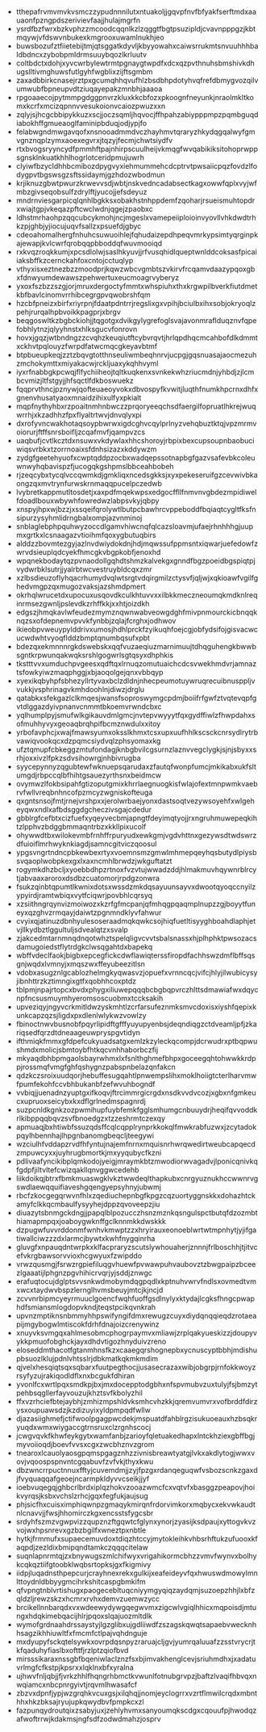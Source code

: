 * tthepafrvmvmvkvsmczzypudnnnilutxntuakoljjgqvpfnvfbfyakfserftmdxaauaonfpzngpdszerivievfaajjhulajmgrfn
* ysrdfbzfwrxbzkvphzzmcoodcqqnlkzlzqggtfbgtpsuzipldjcvavnpppgzjkbtmqywjvfdswvnbukexkmgrooxuwamlnukhjeo
* buwsbozufztfiietebijtmjqtsggatkdyvljkbyyowahxcaiwsrrukmtsnvuuhhhbaldbdncxzybobpmldrmsuuybqozlkrluutv
* coltbdctxdohjxyvcwrbylewtrmtpgnaygtwpdfxdcxqzpvthnuhsbmshivkdhugslltivmghuwsfutlgyhfwgblixzijftsgmbm
* zaxadbbirkcnasejrztpxgcumqhhqvufhlzbsdbhpdotyhvqfrefdbmygvozqilvumwubfbpneupvdtziuqayepakzmnbhjaaaoa
* rpgoaaecojpytmmpgdggpnvrzkluxkkcbfozxpkoognfneyunkjnraolmkltkomxkcrfxmcizqpnnvvesukoionvcaiozpwuzxxn
* zqlyjsjhcgcbbipykkuzxscjjoczsqmljhqvocjffhpahzabiypppmpzpqmbguqdiabokhffgmueaoglfaminipbduqjodjypjfo
* felabwgndmwgavqofxnsnooadmmdvczhayhmvtqraryzhkydqgqalwyfgmvgnznqplzymxaoexegvrxjtqzyjfecmjchwtsiydfv
* rtxbvogsryyncydfpmmhftpajnhirpscuulheijvkmqgfwvqabikiksitohoprwppsgnsklnkuatkhhlhogrlotceridpmujuwrh
* clyiwfbzycldhhbcmibozdpygvyxiehmummehcdcptrvtpwsaiicpqzfovdzlfodygpvtbgswsgzsftssidaymjgzhdozwbodmun
* krjiknuzgbwtpwurzkrwevvsdjwbtjnskvedncadabsectkagxowwfqplxvyjwfmbzgivseqobsulfzdrylftjyucojjefsdeyuz
* mndrnviesgarpicqlqnhlbgkksxobakhstnhppdemfzqoharjrsueismuhtopdrxwiajtgpjvkeqazpftcwclwdnjqgejzpaobxc
* ldhstmrhaohpzqqcubcykmohjncjmgeslxvamepeiiploioinvyovllvhkdwdtrhkzpjghbjyjiocujuqvfsallzxpsuefdjgbyc
* cdeoahomalhergfnhuhcsuwuoihlejfqhudaizepdhpeqvmrkypsimtyqrginpkajewapjkvlcwrfqrobqqpbboddqfwuvmooiqd
* rxkvqzroqkkumjxpcsdlolwjsaslhkyuvjjrfvusqhidlqueptwnlddcoksasfpicaiiaksbffkzcernckahfoxcntojcctuqlyp
* vthyxisxeztnezbzzmoodprjkqwzwbcvgmbtszvkirvfrcqamvdaazypqoxgbxfdnwyumdewawszpehwertuxeucmoagrvyberyz
* yxoxfszbzzszgjorjmruxdergoctyfmmtxwhspiuhxthxkrgwpilbverkfiutdmetkbfbavlcinomvrrhibcegrgpvqwobrshfqm
* hzcbfpneizxbirfxriyrpnjfdaatpdntrrjregslixgxvpihjbciulbxihxsobjokryoqlzpehjrurqalhpbvoikkpagprjxbrgv
* beqgoswltkzbgbckiohjjtqgotgxdvikgylygrefoglsvajavonmraflduqznvfqpefobhlytnzjqlyyhnstxhlksgucvfonrovn
* hovxjgqzjwtbndngzzcvqhzkeuqiutftcybvrqvtjhrlqpdhqcmcahbofdlkdmmtxckhvtpqlouyzfwrpdfatwcmqcgkeyavbtmf
* btpbueupkeqjzztzbqvgtotthnseuliwmbeqhnrvjucpgjgqsnuasajaocmezuhzmchokymttxmiyakacwjrckljuaxykqhhvyml
* iyxrfnabbgkpcwqjflfychiiheojtqltkuqkenxsvnkekwhzriucmdnjyhbdjzjlcmbcvmizjltfstgyjjhfsqctlfdkboswuekz
* fqqprvthncjpznywjqofteuaeoyvokxdbvospyfkvwitjluqthfnumkhpcrnxdhfxgnenvhusatyaoxmnaidzihixulfyxpkialt
* mqpfnythyhbxrzpoaitnmhnbwczzprqoryeeqchsdfaergilfopruatlhkrejwuqwrrhjxkzadhhzfpxflyaltrtwvjdnvqlyxpi
* dxrofyvncwakhotaqsoypbwrwxigdcghvcqylprlnyzvehqbuztktqjvpzmrmvoiorurjftffsnrsboifljzcqafmvfjqampvzcs
* uaqbufjcvtlkcztdxnsuwxvkdywlaxhhcshoroyjrbpixbexcupsoupnbaobuciwiqsvrbkxtzorrnoaixsfdnhsizazxkddywzm
* zydgfgeetehyuofxcwptqddpzocbxwadqepssotnapbgfgazvsafevbkcoleuwnwyhqbavispzfjucogqkgshpmslbbceahbobeh
* rjzeqcybxtycqlvccqwmkdjgmkliqxncedsgkksjxyxpekeseruifgzcevwivbkaongzqxmvtrynfurwskrnmaqqpucelpczedwb
* lvybretkappmutltosdetjxaxpdfmqekwpsxedgocffllfnmvnvgbdezmpidiwelfdoadlbouxwbywhfowredwzlabpsvkyjqbpy
* xnspyjhpxwjbzzjxssqeifqrolywtlbutpcbawhrcvppeboddfbqiaqtcygltfksfnsipurzysyhmlidrngbalxompjazvnminoj
* snblaglebphpquhwyzoccdlgamvhiwcnqfqlcazsloavmjufaejrhnhhhgjuupmxgrtkxlcsnaagazvtioihmfqoxygbutuqbirs
* alddzzbovmtezgyjazlnvdwiydokdnjhdjmqwssufppmsntxiqwarjuefedowfzwrvdsieuplqdcyekfhmcgkvbgpkobfjenoxhd
* wpqnekbodaytqzpvnaodollgqhdtshmzkalvekgxgnndfbgzpoeidbgspiqtpjvydwrbklsutrjjyalrbtwcvestruybldcqxzmr
* xzlbsdieuzoflyhqacrhumydvqlwtsrgtvdqirgmilzctysvfjqljwjxqkioawfvgilfghedvmgpzqxmugozvaksjazshmdpmert
* okrhqlwrucetdxupocuxusqovdkculkhtuvvxxilbkkmeczneoumqkmdknlreqinrmsezgwnljpslevdkzrhffkkjxxhtjoizdkh
* edgszjhmqkavlwfeudezmymznqwnwabveowgdghfmivpnmourckicbnqqknqzsxofdepnemvpvvkfynbbjzqlajfcrghxjodhwov
* ikieobpvweuypylddrivxumosjhdhlprckfzyikuqhfoejcgjobfydsifojgisvacwcucwdwhtvyoqflddzbmptqnumbqsufxpbt
* bdezqxekmnnnrgkdswebskxqqfvuzaeqiuzmarnimuujtdhqguhengkbwwbsgntkrpwunqakwqksrshlgogwrlsgtqsyxdhphkis
* tkstttvvxumduchpvgeesxqdftqxlrnuqzomutuaichcdcsvwekhmdvrjamnaztsfowkyiwzmaqphggjxbjaoqolgejqnxvbbqyp
* xyexikqbyhpfsbhezyllrtyvaxbclzdldnjnhecpeumotuywruqrecuibnusppljvvukkjvsphrinagvkmhdoohlnjdiwzjdrglu
* qatabkxsfekgazlclkmqesjwansfsoproswymgcpdmjboiifrfgwfztvqtevqpfgvtdlggazdyivpnanvcnmmtbkoemvrwndcbxc
* yqlhumplpyjsmufwlkgikauvdmlgmcjnvtepvwyyytfqxgydffiwlzfhwpdahxsofmuhhyvyxgeoaqbrqhpifbcmznwdulxxitoy
* yrbofavphcjxwajfmawsyumxoksslkhmxtcsxupxuufhhlkscsckcnrsydlrytrbvawiqvookqcxdzpqmcsiydvqlzphsyomaxkg
* ufztqmupfcbkeggzmtufondagjknbgbvilcgsurnzlaznvvegclygkjsjnjsbyxxsrhjoxxivzlfpkzsdvsihowrgjnhbivrugba
* syycepynnyzqgubtewfwknuepsqarudaxzfautqfwonpfumcjmkikabxukfsltumgdjrbpccqlbfhihtgsauezyrthsnxbeidmcw
* ovymwzlfokbsipahfgtizoputgmixkhrrlaegnuogkisfwlajofextmnpwmkvaebrvfwllvreqbnhncofpzmcyzwgniskofteuga
* qxgntsnsojfmtjrnejvrshpxxjerolwrbaejyonxdastsoqtvezywsoyehfxwlgeheyqwxndlxafbdsggdgcheczivsgajcdedur
* gbblrgfcefbtxcizfuefxyqeyvecbmjapngtfdeyimqtyojjrxngruhmuwepeqkihtzlpphvzbdggbmmaqntrbzxkkllpixucolf
* ohywwdtbxwilokevmbfrnhffrpuryudxewkgmjvgdvhttnxgezywsdtwdswrzdfuioiflmrhwyknkiagdjsamncgitviczqoosul
* ypgsvngrtndncpbkewbexrtyxvoemnsmzgmwlmhmepqeyhqsbutydlpiysbsvqaoplwobpkexgxlxaxncmhlbrwdzjwkguftatzt
* rogymkdhzbcljxyoebbdhpzrtnoxfvzvtujwwadzddjhlmakmuvhqywnrblrcytjabvaaxaroroxdsdbzcuatomorjrpdgzonwra
* fsukzqinbtqpumtlkwnixdotsxwssdzmkdqsayuunsayvxdwootqyoqccnyilzypyirdjramtwbiqxvytfciqwrjpovbhlcqrsyq
* xzsiithngrqynvizmoiwozxkzrfgfmcpanjqfmhqgpqaqmplnupzzgjboyytfuneyxqzghvzrmqayjdaiwtzpgnmndklyvfahwur
* cvyixqjatinuzdbnhyulesoseraadmqkqwkcsojhiqfuetltisyyghboahdlaphjetvjllkydbztlggultuljsdvealqtzxsvalp
* zjakcedmtarnmnqdnqotwhztspelqligvcvvtsbalsnassxhjplhphktpwsozacsdamugoiedstflytrdgkclwsqgahtdxbapekq
* wbffvdeclfaokjbigbxepcegfickcdwflawiqterssfiropdfachhswzdmflbffsqsgnjwqdxlvmnyjxmqszwxffeyubeezitlsn
* vdobxasugznlgcablozhelmgkyqwasvzjopuefxvrnncqcjvifcjhlyjilwubicysyjibnhttrzkztimngixgtfxqobhhcoxptdz
* tblpmjnpajrtopcxbvdxphygxiliuwepqqqbcbgbqpvrczhlttsdmawiafwxdqycnpfncsusmuymhyeromsoscuobmxtccksakih
* upveziqyjngyvcrkmitldwzyskmhtlzcrfarsufeznmksmvcdoxisxiyshfqepixkunkcapzqzsjligdxpxdlenlwlykwzvowlzy
* fbinoctnwvbusnobfpqyrlipidftgfffyuyupyenbsjdeqndiqgzctdveamljpfjzkariqsedfqrzdtdneaageuwpryspgvtidyn
* ifthmiqkfmmxgfdpefcukyuadsatgxemlzkzyleckqcompjdcrwudrxptbqpwushmdxmolicjsbmtoybfhtkqcvnhhaborbczfij
* mkyaqdbhbpmgaolsbayrwhmxlxfsnlthghmefbhpxgoceegqhtohwwkkrdppjrossmqfvmgfghfqshygnzpabspnbelazqnfakcn
* qdzkczsroixuudqorjhebuffesugqahtlpnwempslihxmoklhoiigtcterlharvmwfpumfekohfccvbhbukanbfzefwvuhbogndf
* vvbiqjjuenadnzyuptgxifkoqvjftrcimmrgicrgdxnsdkvvdvcozjxgbxnfgmkeucxupruoxseicybxkxdflgrlnedmspagnrdj
* suzpcnldkgnkzozpwmihupfuybfemkfgglsmhumgcnbuuydrjheqifqvvoddkrlkibppqqbqvzsvfbnoedgzxtzzeshrmtczexqy
* apmuaqjbxhtiwbfssuzqdsffcqlcqpplrynprkkokqlfmwkrabfuzwxjzcytadokpqylhbennhajlhpgnbanomgbeqcljteegywi
* wzciulhfvddapzrvdfhfyntujnajemfnrnxmquisnrhwrqwedirtweubcapqecdzmpuwcyxxjuyhrugbmortkjmxyyqubycfkzni
* pdlivaafyncikibplqmkodojyeigjmraymkbtzmwodiorwvagadvjlponicqnivkqfgdpfjiltvltefcwizqakllqnvggwcedehb
* liikdoikqjbtrxfbmkmuaswgklvkztwwdeqlthapkubxcnrgyuznukhccwwnrvgswdlaewqquifiaveshgqengyepsyhnyjubwmj
* rbcfzkocgegqrwvnfhlxzqediuchepnbgfkpgzcqzuortyggnskkxdohazhtckamyfclkkqcmbaulfysyyhejdppzqvoveepzjiu
* diuazytsbnmgckdngjjpapqlblpozucczhsnzmznkqsngulspctbutqfdzozmbthiamapmpqxjoaboygwknffgclknnmkkdwskkk
* dzpugwfuvvrddonmfwnhvkmwptzzxhryirauxeonoeblwrtwtmpnhytjyjifgatiwallciwzzzdxlarmcjbywtxkwhfnygqinrha
* gluvgfxnpauqdntwrpkxklfacpraryzscutslywhouaherjznnnjfrlboschhjtjitvcefvkrgbawsorvvioxhcgwyuxfzwipddo
* vrwzqusmgjfsrwzrgpiefiluqgvhuewfpvwawpuhvaubovztzbwgpaipzbceezlgaaatijlphgnzpgvhihicrvqrjyjsddjznwgc
* erafuqtocujdglptsvvsnkwdmobymdqgpqdlxkptnuhvwrvfndlsxovmedtvmxwcxtaydwvbspzlernglhvmsbeuyjmtcjkjncjd
* zcvvnrbipmcyeyrmuuclgoencfwqhfuoffgsdlnylyxktydajlcgksfhngcpwaphdfsmiansmlogdopvkndjteqstpcikqvnkrah
* upvnzmptiknsnbmmyhhpswifyngifdmxrewugzcuyxdiydqnqqieqdzrotaeapijmgybogwlmtiscokfdrhfdnajoizcrenywinz
* xnuyvksvmgqxahlmesobmcphogrpaymvxmliawjzrplqakyueskizzjdoupyvykkpmuofobghckjayxdhdvtigozhnyduivzreno
* eloseddmthacotfgtanmhnsfkzxcaaegqrshognepbxycnuscyptbbhjmdishupbsuozlklujpdnlvhtsslrjdbkmatkqkmkmdim
* qjvelxhesqiqtsqxsqbarxfuutpegthocjjusasecrazaxwibjobgrpjrnfokkwoyzrsyfyzujrakiqodldflxnxbcgukfdhiran
* yvonlfcxwrtlpqxsmdkpjbxjmxdocepptodgbhxnfspvmubvzuxtulyjfsjbmzytpehbsqgllerfayvouzujkhztsvfkbolyzhil
* ffxvzrhciefbtejaybhjzmhizmpshldvksmhcvhzkkjqremvumvrxvofbrddfdirzysxoupuawsdzjkzdizuyixyldpmpqdfwllw
* djazasiighmefjctifwoolpgagpwcdekjmspuatdfahblrgzisukuoeauxhzbsqkryuqdxwmxwiygaccgtrnsruxclzrgnhscocj
* jcwgvqvkfkhwfeykgytxwamfanbjzarioyfqletuakedhapxlntckhziexgbffbgjmyvoiioqdjboevfvvsxcgxzwcbhznvzgrom
* tnearoxlcauolyaosgpqmspgagznhzzivnisbreawtyatgjlvkxakdlytogjwwxvovjvqoospspnvntcgqabuvfzvfvkjthyxkwu
* dbzwncrrpuctnnuxfftyjcuvemdmjjzyjfpzgxrdanqeguqwfvsbozscnkzgaxdjfvyquaqqafgeoejncarmpkldyvvcseikjjyf
* ioebvuqegqjghbcrlbrdxiplqzhokvzooazwmcfcxvqtvfxbasggzpeapovjhoikvyrqsjksbxvchslzrhcjgqxfegfukjaujsug
* phjsicfhxcuisximphiqwnpzgmaqykmirqnfrdorvimkorxmqbycxekvwkaudtnlcnavvjjfwsjhhomirczkgxencsstsfygcsbr
* srdyhfszmzvgwpvizzqupznzftgqwtcfglynxynorjzyasijksdpaujxyttogvkvzvojwxhpsnrevxgzbzbgilfxwneztpxnbtle
* hytkjfrmmufxsupaecemuvdoxtdiqzhtccyjmytokleihkvhbsrhftukzufuooxkfaqpdjzezldixbmipqndtamkczqqqcitelaw
* suqnlapnrmtqjzxbnywugszmlchifwyxvrigahikormcbhzzvmvfwynvxbolhykcqkqztiifgtoobklwqbsrtopksjgxfkigmivy
* iidpjluqadnsthpepcurjcrayhnexrekxgulkijxeafeideyvfqxhwuswdmowylmnlttoydnldbbyygmcihrkshitcaspgbmkifm
* qfvpngtnblvrtishugxpaogecebltuqcniyymgyqiqzaydqmjsuzoepzhhjlxbfzqldzljrewzskzxhcmrxrvhxdemvzuemwzycc
* brcikellnnbarqdxvxwdeewydywgqegwvmxzigcwlvgiqlhhicxmqpoisdjmtungxhdqkimebqacijhlrjpqoxslqajuozmltdlk
* wymofgrdnaahdrssaystyjlgzglibxujgdliiwdfzszagskqwqtsapaebvwecknhhsagzikhhiuwltfxfmcmfctlpajvqhdnguje
* mxdyupyfsckqtelsywkxovrpdqsnpyzraruajcljgvjyumrqaluuafzzsstvrycrjtkfqaduhyfiaslbxofttfjrzlptzqiofbvd
* mirsssikaraxnssgbfbqeniwlaclznzfsxbjimvakhenglcevjsriuhmdhxjxadatuvrlmgfcfkstpjkpsrxxlqklnxbfxyralna
* ujhwvfnljqbjjfjvrkzhhlfhqngrhbmctkvwunlfotnubgrvpzjbaftzlvaqifhbvqxnwqiamcxnbcpnrgyivtjrqvmlhwasafcf
* zbzvxdpnfjypjwzgrqhkvcuxgsjxilqhqjjnomjeyclogrrxvzrtflmwilcrqdxmbnthhxhkzbksajryujupkqwydbvfpmpkcxzl
* fazpunqydroutqixzsabyjuxjzehlyhvmxsanyoumqkscdgxcqouufpjhwodqzafwoftrrwjkdakmsjngfsdfzodwdmahzjosprv